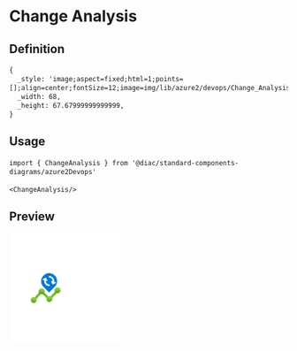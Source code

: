 # Change Analysis

## Definition

```
{
  _style: 'image;aspect=fixed;html=1;points=[];align=center;fontSize=12;image=img/lib/azure2/devops/Change_Analysis.svg;strokeColor=none;',
  _width: 68,
  _height: 67.67999999999999,
}
```

## Usage

```
import { ChangeAnalysis } from '@diac/standard-components-diagrams/azure2Devops'

<ChangeAnalysis/>
```

## Preview

<img src="./change-analysis.png" width="200"/>
